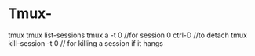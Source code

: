 # Tmux-

tmux 
tmux list-sessions
tmux a -t 0  //for session 0
ctrl-D //to detach
tmux kill-session -t 0 // for killing a session if it hangs 
